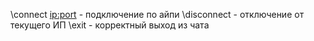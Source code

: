 \connect <ip:port> - подключение по айпи
\disconnect - отключение от текущего ИП
\exit - корректный выход из чата
